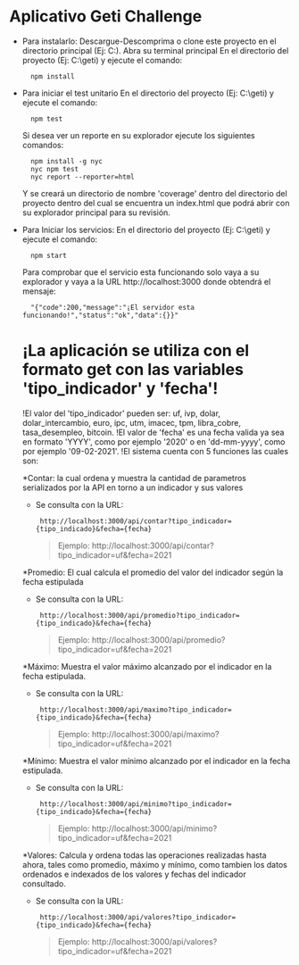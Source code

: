 # Aplicativo Geti Challenge
- Para instalarlo:
    Descargue-Descomprima o clone este proyecto en el directorio principal  (Ej: C:\).
    Abra su terminal principal En el directorio del proyecto (Ej: C:\geti) y ejecute el comando:
        
        npm install

- Para iniciar el test unitario
    En el directorio del proyecto (Ej: C:\geti) y ejecute el comando:
        
        npm test
        
    Si desea ver un reporte en su explorador ejecute los siguientes comandos:
        
        npm install -g nyc
        nyc npm test
        nyc report --reporter=html
    
    Y se creará un directorio de nombre 'coverage' dentro del directorio del proyecto dentro del cual se encuentra un index.html que podrá abrir con su explorador principal para su revisión.

- Para Iniciar los servicios:
    En el directorio del proyecto (Ej: C:\geti) y ejecute el comando:
        
        npm start

    Para comprobar que el servicio esta funcionando solo vaya a su explorador y vaya a la URL http://localhost:3000 donde obtendrá el mensaje:
        
        "{"code":200,"message":"¡El servidor esta funcionando!","status":"ok","data":{}}"

    # ¡La aplicación se utiliza con el formato get con las variables 'tipo_indicador' y 'fecha'!
    !El valor del 'tipo_indicador' pueden ser: uf, ivp, dolar, dolar_intercambio, euro, ipc, utm, imacec, tpm, libra_cobre, tasa_desempleo, bitcoin.
    !El valor de 'fecha' es una fecha valida ya sea en formato 'YYYY', como por ejemplo '2020' o en 'dd-mm-yyyy', como por ejemplo '09-02-2021'.
    !El sistema cuenta con 5 funciones las cuales son:
    
     *Contar: la cual ordena y muestra la cantidad de parametros serializados por la API en torno a un indicador y sus valores
     + Se consulta con la URL: 
     
            http://localhost:3000/api/contar?tipo_indicador={tipo_indicado}&fecha={fecha}
        
        > Ejemplo: http://localhost:3000/api/contar?tipo_indicador=uf&fecha=2021
        
     *Promedio: El cual calcula el promedio del valor del indicador según la fecha estipulada
     + Se consulta con la URL: 
        
            http://localhost:3000/api/promedio?tipo_indicador={tipo_indicado}&fecha={fecha}
        
        > Ejemplo: http://localhost:3000/api/promedio?tipo_indicador=uf&fecha=2021

     *Máximo: Muestra el valor máximo alcanzado por el indicador en la fecha estipulada.
     + Se consulta con la URL: 
     
            http://localhost:3000/api/maximo?tipo_indicador={tipo_indicado}&fecha={fecha}
        
        > Ejemplo: http://localhost:3000/api/maximo?tipo_indicador=uf&fecha=2021

     *Mínimo: Muestra el valor mínimo alcanzado por el indicador en la fecha estipulada.
     + Se consulta con la URL: 
                   
            http://localhost:3000/api/minimo?tipo_indicador={tipo_indicado}&fecha={fecha}
        
        > Ejemplo: http://localhost:3000/api/minimo?tipo_indicador=uf&fecha=2021

     *Valores: Calcula y ordena todas las operaciones realizadas hasta ahora, tales como promedio, máximo y mínimo, como tambien los datos ordenados e indexados de los valores y fechas del indicador consultado.
     + Se consulta con la URL: 
     
            http://localhost:3000/api/valores?tipo_indicador={tipo_indicado}&fecha={fecha}
        
        > Ejemplo: http://localhost:3000/api/valores?tipo_indicador=uf&fecha=2021
